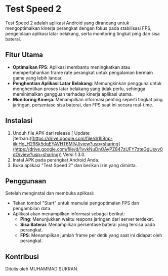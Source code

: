 # Test Speed 2

Test Speed 2 adalah aplikasi Android yang dirancang untuk mengoptimalkan kinerja perangkat dengan fokus pada stabilisasi FPS, pengelolaan aplikasi latar belakang, serta monitoring tingkat ping dan sisa baterai.

## Fitur Utama

- **Optimalkan FPS**: Aplikasi membantu meningkatkan atau mempertahankan frame rate perangkat untuk pengalaman bermain game yang lebih lancar.
- **Penghentian Aplikasi Latar Belakang**: Memungkinkan pengguna untuk menghentikan proses latar belakang yang tidak perlu, sehingga meminimalkan gangguan terhadap kinerja aplikasi utama.
- **Monitoring Kinerja**: Menampilkan informasi penting seperti tingkat ping jaringan, persentase sisa baterai, dan FPS saat ini secara real-time.

## Instalasi

1. Unduh file APK dari release [ Update ]terbaru([https://drive.google.com/file/d/1lIBnp-iikjHg_H29Sk5dqEYAVHT6MIVJ/view?usp=sharing](https://drive.google.com/file/d/1vvkNuDnOAyPZ847zUFY7zteGgUsyv0dO/view?usp=sharing)) Versi 1.3.0.
2. Instal APK pada perangkat Android Anda.
3. Buka aplikasi "Test Speed 2" dan berikan izin yang diminta.

## Penggunaan

Setelah menginstal dan membuka aplikasi:

- Tekan tombol "Start" untuk memulai pengoptimalan FPS dan pengambilan data.
- Aplikasi akan menampilkan informasi sebagai berikut:
  - **Ping**: Menunjukkan waktu respons jaringan dari server terdekat.
  - **Sisa Baterai**: Menampilkan persentase baterai yang tersisa pada perangkat.
  - **FPS**: Menampilkan jumlah frame per detik yang saat ini didapat oleh perangkat.

## Kontribusi

Ditulis oleh MUHAMMAD SUKRAN.
